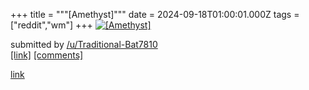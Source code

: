 +++
title = """[Amethyst]"""
date = 2024-09-18T01:00:01.000Z
tags = ["reddit","wm"]
+++
[![[Amethyst]](https://preview.redd.it/za53c893vgpd1.png?width=640&crop=smart&auto=webp&s=e7570f552d61459a0cc0d3255bd0cca816b1dc92 "[Amethyst]")](https://www.reddit.com/r/unixporn/comments/1fjgfjj/amethyst/)

submitted by [/u/Traditional-Bat7810](https://www.reddit.com/user/Traditional-Bat7810)  
[\[link\]](https://i.redd.it/za53c893vgpd1.png) [\[comments\]](https://www.reddit.com/r/unixporn/comments/1fjgfjj/amethyst/)

[link](https://www.reddit.com/r/unixporn/comments/1fjgfjj/amethyst/)
